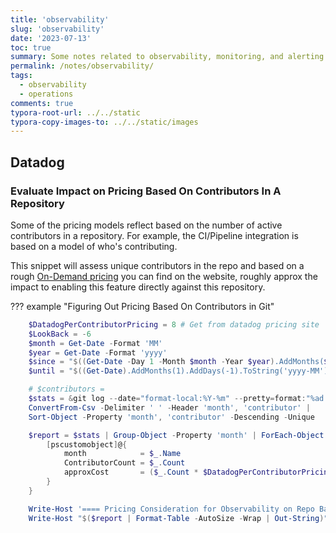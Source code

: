```yaml
---
title: 'observability'
slug: 'observability'
date: '2023-07-13'
toc: true
summary: Some notes related to observability, monitoring, and alerting.
permalink: /notes/observability/
tags:
  - observability
  - operations
comments: true
typora-root-url: ../../static
typora-copy-images-to: ../../static/images
---
```


## Datadog

### Evaluate Impact on Pricing Based On Contributors In A Repository

Some of the pricing models reflect based on the number of active contributors in a repository.
For example, the CI/Pipeline integration is based on a model of who's contributing.

This snippet will assess unique contributors in the repo and based on a rough [On-Demand pricing] you can find on the website, roughly approx the impact to enabling this feature directly against this repository.

??? example "Figuring Out Pricing Based On Contributors in Git"

```powershell title="CalcDatadogPricing.ps1"
    $DatadogPerContributorPricing = 8 # Get from datadog pricing site
    $LookBack = -6
    $month = Get-Date -Format 'MM'
    $year = Get-Date -Format 'yyyy'
    $since = "$((Get-Date -Day 1 -Month $month -Year $year).AddMonths($LookBack).AddDays(-1).ToString('yyyy-MM'))"
    $until = "$((Get-Date).AddMonths(1).AddDays(-1).ToString('yyyy-MM')))"

    # $contributors =
    $stats = &git log --date="format-local:%Y-%m" --pretty=format:"%ad %ae" --since="$since" --until="$until" |
    ConvertFrom-Csv -Delimiter ' ' -Header 'month', 'contributor' |
    Sort-Object -Property 'month', 'contributor' -Descending -Unique

    $report = $stats | Group-Object -Property 'month' | ForEach-Object {
        [pscustomobject]@{
            month            = $_.Name
            ContributorCount = $_.Count
            approxCost       = ($_.Count * $DatadogPerContributorPricing).ToString('C0')
        }
    }

    Write-Host '==== Pricing Consideration for Observability on Repo Based on Contributors Per Month ====' -ForegroundColor Green
    Write-Host "$($report | Format-Table -AutoSize -Wrap | Out-String)" -ForegroundColor DarkGray
```

[On-Demand Pricing]: https://www.datadoghq.com/pricing/?product=ci-visibility#products
